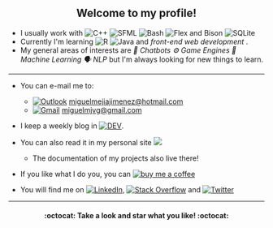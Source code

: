 <h2 align="center">Welcome to my profile!</h2>

- I usually work with ![C++](https://img.shields.io/badge/C++-00599C?logo=c%2B%2B&logoColor=white&style=flat-square) ![SFML](https://img.shields.io/badge/-SFML-green?style=flat-square) ![Bash](https://img.shields.io/badge/-Bash-4EAA25?style=flat-square&logo=GNU+bash&logoColor=white)  ![Flex and Bison](https://img.shields.io/badge/-Flex%20%26%20Bison-A42E2B?style=flat-square&logo=GNU&logoColor=white) ![SQLite](https://img.shields.io/badge/SQLite-003B57?logo=sqlite&logoColor=white&style=flat-square) 
- Currently I'm learning ![R](https://img.shields.io/badge/-R-276DC3?style=flat-square&logo=R&logoColor=white) ![Java](https://img.shields.io/badge/-Java-007396?style=flat-square&logo=Java&logoColor=white) and _front-end web development_ .
- My general areas of interests are <i>:robot: Chatbots :gear: Game Engines :brain: Machine Learning :speaking_head: NLP</i> but I'm always looking for new things to learn.

***

- You can e-mail me to:

  - [![Outlook](https://img.shields.io/badge/-Outlook-0078D4?&style=flat-square&logo=microsoft%20outlook&logoColor=white)](mailto:miguelmejiajimenez@hotmail.com) miguelmejiajimenez@hotmail.com 
  - [![Gmail](https://img.shields.io/badge/-Gmail-red?&style=flat-square&logo=gmail&logoColor=white)](mailto:miguelmjvg@gmail.com) miguelmjvg@gmail.com

- I keep a weekly blog in [![DEV](https://img.shields.io/badge/-DEV-black?&style=flat-square&logo=dev.to&logoColor=white)](https://dev.to/miguelmj).

- You can also read it in my personal site [![](https://miguelmj.github.io/assets/img/favicon-32x32.png)](miguelmj.github.io)
  - The documentation of my projects also live there!

-  If you like what I do you, you can [![buy me a coffee](https://img.shields.io/badge/-buy_me_a_coffe-FF813F?style=flat-square&logo=buy-me-a-coffee&logoColor=white)](https://www.buymeacoffee.com/miguelmj)

- You will find me on [![LinkedIn](https://img.shields.io/badge/-LinkedIn-0077B5?style=flat-square&logo=linkedin&logoColor=white)](https://www.linkedin.com/in/miguel-mej%C3%ADa-jim%C3%A9nez/?locale=en_US), [![Stack Overflow](https://img.shields.io/badge/-Stack_Overflow-FE7A16?style=flat-square&logo=stack-overflow&logoColor=white)](https://stackoverflow.com/users/8757033) and [![Twitter](https://img.shields.io/badge/-Twitter-1DA1F2?style=flat-square&logo=twitter&logoColor=white)](https://twitter.com/MiguelMJdev)


***
<h4 align="center">:octocat: Take a look and star what you like! :octocat:</h4>

